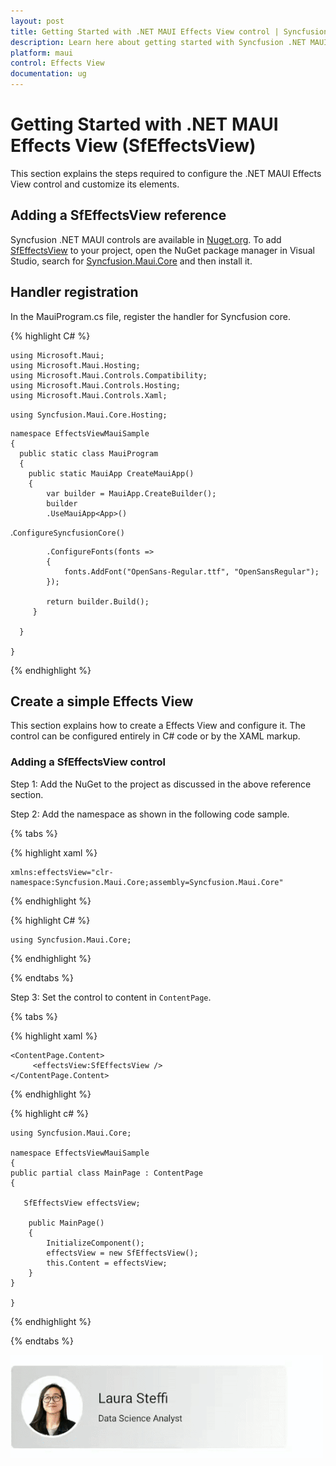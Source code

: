 ```yaml
---
layout: post
title: Getting Started with .NET MAUI Effects View control | Syncfusion
description: Learn here about getting started with Syncfusion .NET MAUI Effects View (SfEffectsView) control, its elements and more.
platform: maui
control: Effects View
documentation: ug
---
```


# Getting Started with .NET MAUI Effects View (SfEffectsView)

This section explains the steps required to configure the .NET MAUI Effects View control and customize its elements.

## Adding a SfEffectsView reference

Syncfusion .NET MAUI controls are available in [Nuget.org](https://www.nuget.org/). To add [SfEffectsView](https://help.syncfusion.com/cr/maui/Syncfusion.Maui.Core.SfEffectsView.html?tabs=tabid-1) to your project, open the NuGet package manager in Visual Studio, search for [Syncfusion.Maui.Core](https://www.nuget.org/packages/Syncfusion.Maui.Core/) and then install it.

## Handler registration 

 In the MauiProgram.cs file, register the handler for Syncfusion core.

{% highlight C# %}
   
    using Microsoft.Maui;
    using Microsoft.Maui.Hosting;
    using Microsoft.Maui.Controls.Compatibility;
    using Microsoft.Maui.Controls.Hosting;
    using Microsoft.Maui.Controls.Xaml;
   `using Syncfusion.Maui.Core.Hosting;`

    namespace EffectsViewMauiSample
    {
      public static class MauiProgram
      {
        public static MauiApp CreateMauiApp()
        {
            var builder = MauiApp.CreateBuilder();
            builder
            .UseMauiApp<App>()
 .`ConfigureSyncfusionCore()`
 
            .ConfigureFonts(fonts =>
            {
                fonts.AddFont("OpenSans-Regular.ttf", "OpenSansRegular");
            });

            return builder.Build();
         }
       
      }

    }     

{% endhighlight %} 

## Create a simple Effects View

This section explains how to create a Effects View and configure it. The control can be configured entirely in C# code or by the XAML markup.

### Adding a SfEffectsView control

Step 1: Add the NuGet to the project as discussed in the above reference section. 

Step 2: Add the namespace as shown in the following code sample.

{% tabs %}

{% highlight xaml %}

    xmlns:effectsView="clr-namespace:Syncfusion.Maui.Core;assembly=Syncfusion.Maui.Core"
	
{% endhighlight %}

{% highlight C# %}

    using Syncfusion.Maui.Core;

{% endhighlight %}

{% endtabs %}

Step 3: Set the control to content in `ContentPage`.

{% tabs %}

{% highlight xaml %}

    <ContentPage.Content> 
         <effectsView:SfEffectsView /> 
    </ContentPage.Content>  


{% endhighlight %}

{% highlight c# %}

    using Syncfusion.Maui.Core;

    namespace EffectsViewMauiSample   
    {  
    public partial class MainPage : ContentPage                  
    {   
    
       SfEffectsView effectsView;

        public MainPage()   
        {   
            InitializeComponent();       
            effectsView = new SfEffectsView(); 
            this.Content = effectsView;  
        }  
    }  
    
    }  

{% endhighlight %}

{% endtabs %}

![Effects View Initialization](Getting-Started_images/RippleEffect.gif)
